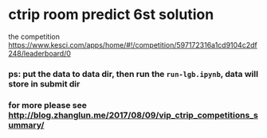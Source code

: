 # ctrip room predict 6st solution

the competition https://www.kesci.com/apps/home/#!/competition/597172316a1cd9104c2df248/leaderboard/0

### ps: put the data to data dir, then run the `run-lgb.ipynb`, data will store in submit dir

### for more please see http://blog.zhanglun.me/2017/08/09/vip_ctrip_competitions_summary/
